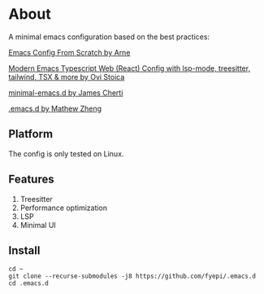 # About

A minimal emacs configuration based on the best practices:

[Emacs Config From Scratch by Arne](https://arne.me/blog/emacs-from-scratch-part-one-foundations)

[Modern Emacs Typescript Web (React) Config with lsp-mode, treesitter, tailwind, TSX & more by  Ovi Stoica](https://www.ovistoica.com/blog/2024-7-05-modern-emacs-typescript-web-tsx-config#orgc542f94)

[minimal-emacs.d by  James Cherti](https://github.com/jamescherti/minimal-emacs.d)

[.emacs.d  by Mathew Zheng](https://github.com/MatthewZMD/.emacs.d)


## Platform

The config is only tested on Linux.

## Features

1. Treesitter
2. Performance optimization
3. LSP
4. Minimal UI

## Install

```
cd ~
git clone --recurse-submodules -j8 https://github.com/fyepi/.emacs.d
cd .emacs.d
```
